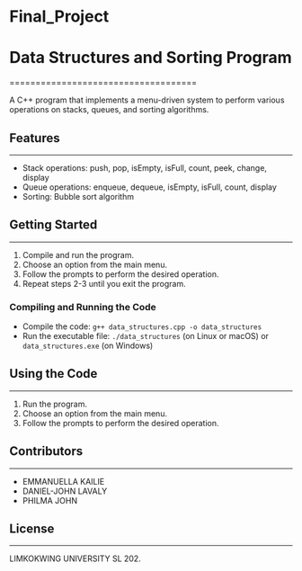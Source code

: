 # Final_Project
# Data Structures and Sorting Program
====================================

A C++ program that implements a menu-driven system to perform various operations on stacks, queues, and sorting algorithms.

## Features
--------

* Stack operations: push, pop, isEmpty, isFull, count, peek, change, display
* Queue operations: enqueue, dequeue, isEmpty, isFull, count, display
* Sorting: Bubble sort algorithm

## Getting Started
---------------

1. Compile and run the program.
2. Choose an option from the main menu.
3. Follow the prompts to perform the desired operation.
4. Repeat steps 2-3 until you exit the program.

### Compiling and Running the Code

* Compile the code: `g++ data_structures.cpp -o data_structures`
* Run the executable file: `./data_structures` (on Linux or macOS) or `data_structures.exe` (on Windows)

## Using the Code
--------------

1. Run the program.
2. Choose an option from the main menu.
3. Follow the prompts to perform the desired operation.

## Contributors
------------
- EMMANUELLA KAILIE
- DANIEL-JOHN LAVALY
- PHILMA JOHN


## License
-------
LIMKOKWING UNIVERSITY SL 202.

